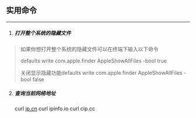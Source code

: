 ## 实用命令

------

1. ##### 打开整个系统的隐藏文件

> 如果你想打开整个系统的隐藏文件可以在终端下输入以下命令
>
> defaults write com.apple.finder AppleShowAllFiles -bool true
>
> 关闭显示隐藏功能defaults write com.apple.finder AppleShowAllFiles -bool false

2. ##### 查询当前网络地址

   curl [ip.cn](http://ip.cn)      curl ipinfo.io      curl cip.cc

